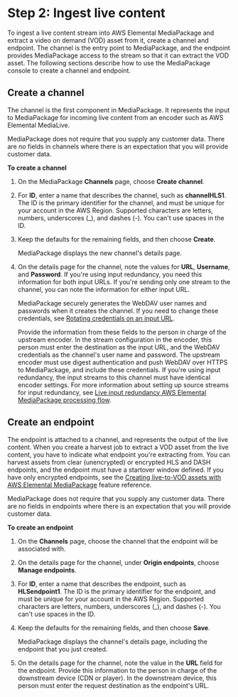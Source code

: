 # Step 2: Ingest live content<a name="gs-ingest-live"></a>

To ingest a live content stream into AWS Elemental MediaPackage and extract a video on demand \(VOD\) asset from it, create a channel and endpoint\. The channel is the entry point to MediaPackage, and the endpoint provides MediaPackage access to the stream so that it can extract the VOD asset\. The following sections describe how to use the MediaPackage console to create a channel and endpoint\.

## Create a channel<a name="gs-create-channel-ltov"></a>

The channel is the first component in MediaPackage\. It represents the input to MediaPackage for incoming live content from an encoder such as AWS Elemental MediaLive\. 

MediaPackage does not require that you supply any customer data\. There are no fields in channels where there is an expectation that you will provide customer data\.

**To create a channel**

1. On the MediaPackage **Channels** page, choose **Create channel**\.

1. For **ID**, enter a name that describes the channel, such as **channelHLS1**\. The ID is the primary identifier for the channel, and must be unique for your account in the AWS Region\. Supported characters are letters, numbers, underscores \(\_\), and dashes \(\-\)\. You can't use spaces in the ID\.

1. Keep the defaults for the remaining fields, and then choose **Create**\.

   MediaPackage displays the new channel's details page\.

1. On the details page for the channel, note the values for **URL**, **Username**, and **Password**\. If you're using input redundancy, you need this information for both input URLs\. If you're sending only one stream to the channel, you can note the information for either input URL\. 

   MediaPackage securely generates the WebDAV user names and passwords when it creates the channel\. If you need to change these credentials, see [Rotating credentials on an input URL](channels-rotate-creds.md)\.

   Provide the information from these fields to the person in charge of the upstream encoder\. In the stream configuration in the encoder, this person must enter the destination as the input URL, and the WebDAV credentials as the channel's user name and password\. The upstream encoder must use digest authentication and push WebDAV over HTTPS to MediaPackage, and include these credentials\. If you're using input redundancy, the input streams to this channel must have identical encoder settings\. For more information about setting up source streams for input redundancy, see [Live input redundancy AWS Elemental MediaPackage processing flow](what-is-flow-ir.md)\.

## Create an endpoint<a name="gs-create-endpoint-ltov"></a>

The endpoint is attached to a channel, and represents the output of the live content\. When you create a harvest job to extract a VOD asset from the live content, you have to indicate what endpoint you're extracting from\. You can harvest assets from clear \(unencrypted\) or encrypted HLS and DASH endpoints, and the endpoint must have a startover window defined\. If you have only encrypted endpoints, see the [Creating live\-to\-VOD assets with AWS Elemental MediaPackage](ltov.md) feature reference\.

MediaPackage does not require that you supply any customer data\. There are no fields in endpoints where there is an expectation that you will provide customer data\.

**To create an endpoint**

1. On the **Channels** page, choose the channel that the endpoint will be associated with\.

1. On the details page for the channel, under **Origin endpoints**, choose **Manage endpoints**\.

1. For **ID**, enter a name that describes the endpoint, such as **HLSendpoint1**\. The ID is the primary identifier for the endpoint, and must be unique for your account in the AWS Region\. Supported characters are letters, numbers, underscores \(\_\), and dashes \(\-\)\. You can't use spaces in the ID\.

1. Keep the defaults for the remaining fields, and then choose **Save**\.

   MediaPackage displays the channel's details page, including the endpoint that you just created\.

1. On the details page for the channel, note the value in the **URL** field for the endpoint\. Provide this information to the person in charge of the downstream device \(CDN or player\)\. In the downstream device, this person must enter the request destination as the endpoint's URL\.